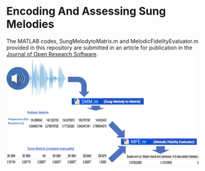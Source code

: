 # Encoding And Assessing Sung Melodies
The MATLAB codes, SungMelodytoMatrix.m and MelodicFidelityEvaluator.m provided in this repository are submitted in an article for publication in the [Journal of Open Research Software](https://openresearchsoftware.metajnl.com). 
![](https://github.com/AnthonyAndroulakis/EncodingAndAssessingSungMelodies/blob/master/EncodingAndAssessingSungMelodies.png)
